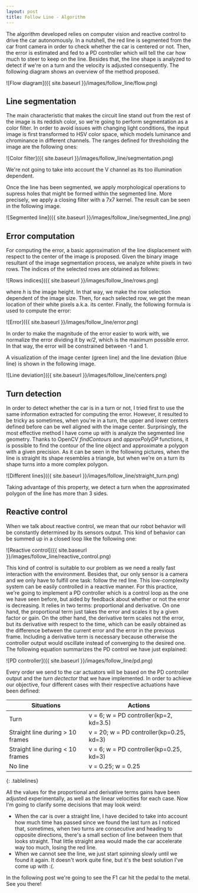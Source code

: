 ```yaml
---
layout: post
title: Follow Line - Algorithm
---
```

The algorithm developed relies on computer vision and reactive control to drive the car autonomously. In a nutshell, the red line is segmented from the car front camera in order to check whether the car is centered or not. Then, the error is estimated and fed to a PD controller which will tell the car how much to steer to keep on the line. Besides that, the line shape is analyzed to detect if we're on a turn and the velocity is adjusted consequently. The following diagram shows an overview of the method proposed.

![Flow diagram]({{ site.baseurl }}/images/follow_line/flow.png)

## Line segmentation
 The main characteristic that makes the circuit line stand out from the rest of the image is its reddish color, so we're going to perform segmentation as a color filter. In order to avoid issues with changing light conditions, the input image is first transformed to HSV color space, which models luminance and chrominance in different channels. The ranges defined for thresholding the image are the following ones:
 
 ![Color filter]({{ site.baseurl }}/images/follow_line/segmentation.png)

We're not going to take into account the V channel as its too illumination dependent.

Once the line has been segmented, we apply morphological operations to supress holes that might be formed within the segmented line. More precisely, we apply a closing filter with a 7x7 kernel. The result can be seen in the following image.

 ![Segmented line]({{ site.baseurl }}/images/follow_line/segmented_line.png)

## Error computation
For computing the error, a basic approximation of the line displacement with respect to the center of the image is proposed. Given the binary image resultant of the image segmentation process, we analyze white pixels in two rows. The indices of the selected rows are obtained as follows:

 ![Rows indices]({{ site.baseurl }}/images/follow_line/rows.png)

where *h* is the image height. In that way, we make the row selection dependent of the image size. Then, for each selected row, we get the mean location of their white pixels a.k.a. its center. Finally, the following formula is used to compute the error:

 ![Error]({{ site.baseurl }}/images/follow_line/error.png)
 
 In order to make the magnitude of the error easier to work with, we normalize the error dividing it by *w/2*, which is the maximum possible error. In that way, the error will be constrained between -1 and 1.

A visualization of the image center (green line) and the line deviation (blue line) is shown in the following image.

 ![Line deviation]({{ site.baseurl }}/images/follow_line/centers.png)

## Turn detection
In order to detect whether the car is in a turn or not, I tried first to use the same information extracted for computing the error. However, it resulted to be tricky as sometimes, when you're in a turn, the upper and lower centers defined before can be well aligned with the image center. Surprisingly, the most effective method I have come up with is analyze the segmented line geometry. Thanks to OpenCV *findContours* and *approxPolyDP* functions, it is possible to find the contour of the line object and approximate a polygon with a given precision. As it can be seen in the following pictures, when the line is straight its shape resembles a triangle, but when we're on a turn its shape turns into a more complex polygon.

 ![Different lines]({{ site.baseurl }}/images/follow_line/straight_turn.png)

Taking advantage of this property, we detect a turn when the approximated polygon of the line has more than 3 sides.
 
## Reactive control
When we talk about reactive control, we mean that our robot behavior will be constantly determined by its sensors output. This kind of behavior can be summed up in a closed loop like the following one:

 ![Reactive control]({{ site.baseurl }}/images/follow_line/reactive_control.png)
 
 This kind of control is suitable to our problem as we need a really fast interaction with the environment. Besides that, our only sensor is a camera and we only have to fulfill one task: follow the red line. This low-complexity system can be easily controlled in a reactive manner. For this practice, we're going to implement a PD controller which is a control loop as the one we have seen before, but aided by feedback about whether or not the error is decreasing. It relies in two terms: proportional and derivative. On one hand, the proportional term just takes the error and scales it by a given factor or gain. On the other hand, the derivative term scales not the error, but its derivative with respect to the time, which can be easily obtained as the difference between the current error and the error in the previous frame. Including a derivative term is necessary because otherwise the controller output would oscillate instead of converging to the desired one. The following equation summarizes the PD control we have just explained:
 
  ![PD controller]({{ site.baseurl }}/images/follow_line/pd.png)

Every order we send to the car actuators will be based on the PD controller output and the *turn dectector* that we have implemented. In order to achieve our objective, four different cases with their respective actuations have been defined:

<style>
.tablelines table, .tablelines td, .tablelines th {
        border: 1px solid black;
        }
</style>

| Situations                       | Actions                                    |
| -------------------------------- | ------------------------------------------ |
| Turn                             | v = 6;    w = PD controller(kp=2, kd=3.5)  |
| Straight line during > 10 frames | v = 20;   w = PD controller(kp=0.25, kd=3) |
| Straight line during < 10 frames | v = 6;    w = PD controller(kp=0.25, kd=3) |
| No line                          | v = 0.25; w = 0.25                         | 
{: .tablelines}

All the values for the proportional and derivative terms gains have been adjusted experimentally, as well as the linear velocities for each case. Now I'm going to clarify some decisions that may look weird:
- When the car is over a straight line, I have decided to take into account how much time has passed since we found the last turn as I noticed that, sometimes, when two turns are consecutive and heading to opposite directions, there's a small section of line between them that looks straight. That little straight area would made the car accelerate way too much, losing the red line.
- When we cannot see the line, we just start spinning slowly until we found it again. It doesn't work quite fine, but it's the best solution I've come up with :(.

In the following post we're going to see the F1 car hit the pedal to the metal. See you there!